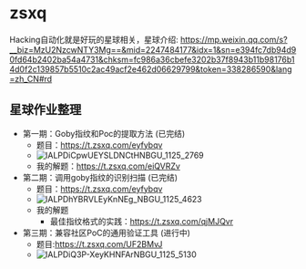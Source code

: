 # zsxq
Hacking自动化就是好玩的星球相关，星球介绍: https://mp.weixin.qq.com/s?__biz=MzU2NzcwNTY3Mg==&mid=2247484177&idx=1&sn=e394fc7db94d90fd64b2402ba54a4731&chksm=fc986a36cbefe3202b37f8943b11b98176b14d0f2c139857b5510c2ac49acf2e462d06629799&token=338286590&lang=zh_CN#rd
## 星球作业整理
- 第一期：Goby指纹和Poc的提取方法 (已完结)
	- 题目：https://t.zsxq.com/eyfybqv
	- ![lALPDiCpwUEYSLDNCtHNBGU_1125_2769](https://user-images.githubusercontent.com/18695984/134511613-ce8ccad4-cd10-4696-b056-0468b29403aa.png)
	- 我的解题：https://t.zsxq.com/eiQVRZv
- 第二期：调用goby指纹的识别扫描 (已完结)
	- 题目：https://t.zsxq.com/eyfybqv
	- ![lALPDhYBRVLEyKnNEg_NBGU_1125_4623](https://user-images.githubusercontent.com/18695984/134511640-0e15f840-afd5-4041-8ba4-6594e31593be.png)
	- 我的解题
		- 最佳指纹格式的实践：https://t.zsxq.com/qjMJQvr
- 第三期：兼容社区PoC的通用验证工具 (进行中)
	- 题目:https://t.zsxq.com/UF2BMvJ
	- ![lALPDiQ3P-XeyKHNFArNBGU_1125_5130](https://user-images.githubusercontent.com/18695984/134511705-132d2dcb-4d30-467d-93d4-16b4e82380c4.png)
